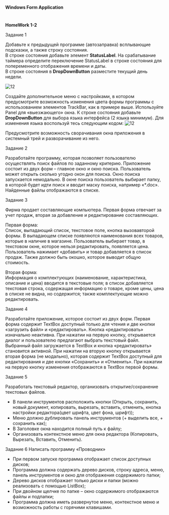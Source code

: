 <b>Windows Form Application</b>
#
<b>HomeWork 1-2</b>

Задание 1

Добавьте к предыдущей программе (автозаправка) всплывающие подсказки, а также строку состояния.<br>
В строке состояния добавьте элемент <b>StatusLabel</b>. На срабатывание таймера определите переключение StatusLabel в строке состояния для попеременного отображения времени и даты.<br>
В строке состояния в <b>DropDownButton</b> разместите текущий день недели.

![12](https://user-images.githubusercontent.com/108996479/194755730-2f337eee-9999-4853-ba38-481cef2c04c3.jpg)

Создайте дополнительное меню с настройками, в котором предусмотрите возможность изменения цвета формы программы с использованием элементов TrackBar, как в примере выше. Используйте Panel для «выезжающего» окна. К строке состояния добавьте <b>DropDownButton</b> для выбора языка интерфейса (2 языка минимум). Для изменения языка воспользуй тесь следующим кодом:
![12](https://user-images.githubusercontent.com/108996479/194755754-600aaf78-8908-4e07-a777-e359d93877e3.jpg)

Предусмотрите возможность сворачивания окна приложения в системный трей и разворачивание из него.

Задание 2

Разработайте программу, которая позволяет пользователю осуществлять поиск файлов по заданному критерию. Приложение состоит из двух форм – главное окно и окно поиска. Пользователь может открыть сколько угодно окон для поиска. Окно поиска запускается немодально. В окне поиска пользователь выбирает папку, в которой будет идти поиск и вводит маску поиска, например «*.doc». Найденные файлы отображаются в списке.

Задание 3

Фирма продает составляющие компьютера. Первая форма отвечает за учет продаж, вторая за добавление и редактирование составляющих.

Первая форма:<br>
Список, выпадающий список, текстовое поле, кнопка вызовавторой формы. В выпадающем списке появляются наименования всех товаров, которые в наличие в магазине. Пользователь выбирает товар, в текстовом окне, которое нельзя редактировать, появляется цена. Пользователь нажимает «добавить» и товар добавляется в список продаж. Также должно быть окошко, которое выводит общую стоимость.<br>

Вторая форма:<br>
Информация о комплектующих (наименование, характеристика, описание и цена) вводится в текстовые поля; в список добавляется текстовая строка, содержащая информацию о товаре, кроме цены, цена в списке не видна, но содержится; также комплектующие можно редактировать.

Задание 4

Разработайте приложение, которое состоит из двух форм. Первая форма содержит TextBox доступный только для чтения и две кнопки «загрузить файл» и «редактировать». Кнопка «редактировать» изначально неактивна. При нажатии на первую кнопку, открывается диалог и пользователю предлагают выбрать текстовый файл. Выбранный файл загружается в TextBox и кнопка «редактировать» становится активной. При нажатии на вторую кнопку открывается вторая форма (не модально), которая содержит TextBox доступный для редактирования и две кнопки «Сохранить» и «Отменить». При нажатии на первую кнопку изменения отображаются в TextBox первой формы.

Задание 5

Разработать текстовый редактор, организовать открытие/сохранение текстовых файлов.
<ul>
  <li>В панели инструментов расположить кнопки (Открыть, сохранить, новый документ, копировать, вырезать, вставить, отменить, кнопка настройки редактора(цвет шрифта, цвет фона, шрифт));</li>
  <li>Меню должно дублировать панель инструментов (+ выделить все, + сохранить как);</li>
  <li>В Заголовке окна находится полный путь к файлу;</li>
  <li>Организовать контекстное меню для окна редактора (Копировать, Вырезать, Вставить, Отменить).</li>
</ul>

Задание 6
Написать программу «Проводник»
<ul>
  <li>При первом запуске программа отображает список доступных дисков;</li>
  <li>Программа должна содержать дерево дисков, строку адреса, меню, панель инструментов и окно для отображения содержимого папки;</li>
  <li>Дерево дисков отображает только диски и папки (можно реализовать с помощью ListBox);</li>
  <li>При двойном щелчке по папке – окно содержимого отображаются файлы и подпапки;</li>
  <li>Программа должна иметь развернутое меню, контекстное меню и возможность работы с горячими клавишами.</li>
</ul>

